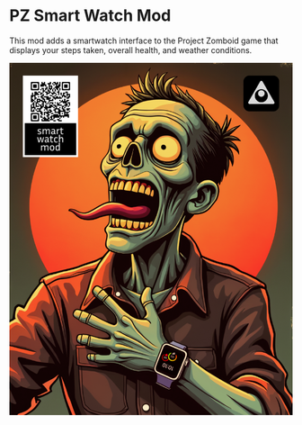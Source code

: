 # PZ Smart Watch Mod

This mod adds a smartwatch interface to the Project Zomboid game that displays your steps taken, overall health, and weather conditions.

![](/src/poster.png)
